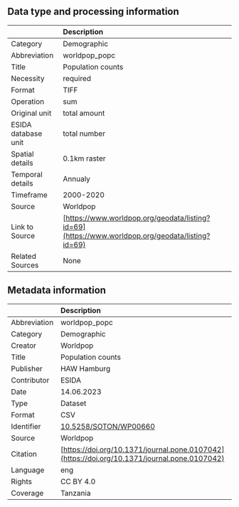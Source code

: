 ## Data type and processing information 

|                     | Description                                                                                      |
|:--------------------|:-------------------------------------------------------------------------------------------------|
| Category            | Demographic                                                                                      |
| Abbreviation        | worldpop_popc                                                                                    |
| Title               | Population counts                                                                                |
| Necessity           | required                                                                                         |
| Format              | TIFF                                                                                             |
| Operation           | sum                                                                                              |
| Original unit       | total amount                                                                                     |
| ESIDA database unit | total number                                                                                     |
| Spatial details     | 0.1km raster                                                                                     |
| Temporal details    | Annualy                                                                                          |
| Timeframe           | 2000-2020                                                                                        |
| Source              | Worldpop                                                                                         |
| Link to Source      | [https://www.worldpop.org/geodata/listing?id=69](https://www.worldpop.org/geodata/listing?id=69) |
| Related Sources     | None                                                                                             |

## Metadata information 

|              | Description                                                                                  |
|:-------------|:---------------------------------------------------------------------------------------------|
| Abbreviation | worldpop_popc                                                                                |
| Category     | Demographic                                                                                  |
| Creator      | Worldpop                                                                                     |
| Title        | Population counts                                                                            |
| Publisher    | HAW Hamburg                                                                                  |
| Contributor  | ESIDA                                                                                        |
| Date         | 14.06.2023                                                                                   |
| Type         | Dataset                                                                                      |
| Format       | CSV                                                                                          |
| Identifier   | [10.5258/SOTON/WP00660](https://doi.org/10.5258/SOTON/WP00660)                               |
| Source       | Worldpop                                                                                     |
| Citation     | [https://doi.org/10.1371/journal.pone.0107042](https://doi.org/10.1371/journal.pone.0107042) |
| Language     | eng                                                                                          |
| Rights       | CC BY 4.0                                                                                    |
| Coverage     | Tanzania                                                                                     |